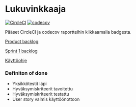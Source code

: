 # Lukuvinkkaaja

[![CircleCI](https://circleci.com/gh/viltas/Lukuvinkkaaja.svg?style=svg)](https://circleci.com/gh/viltas/Lukuvinkkaaja)
[![codecov](https://codecov.io/gh/viltas/Lukuvinkkaaja/branch/master/graph/badge.svg)](https://codecov.io/gh/viltas/Lukuvinkkaaja)

Pääset CircleCI ja codecov raportteihin klikkaamalla badgesta.

[Product backlog](https://docs.google.com/spreadsheets/d/17zqqd2wPArIKMw3Wm-k6DfoM1ncO3UR-O7FUI1Gt5VA/edit#gid=1)

[Sprint 1 backlog](https://docs.google.com/spreadsheets/d/17zqqd2wPArIKMw3Wm-k6DfoM1ncO3UR-O7FUI1Gt5VA/edit#gid=8)

[Käyttöohje](https://github.com/viltas/Lukuvinkkaaja/blob/master/dokumentaatio/kayttoohje.md)

### Definiton of done

- Yksikkötestit läpi
- Hyväksymiskriteerit tavoitettu
- Hyväksymiskriteerit testattu
- User story valmis käyttöönottoon
